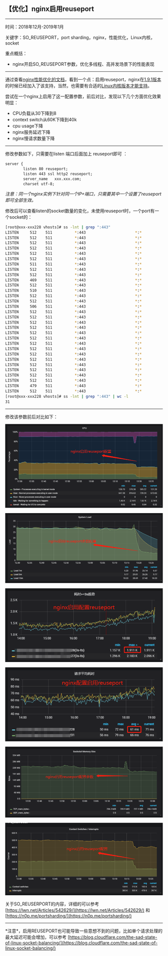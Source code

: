 ## 【优化】nginx启用reuseport

---

时间：2018年12月-2019年1月

关键字：SO\_REUSEPORT，port sharding，nginx，性能优化，Linux内核，socket

重点概括：

* nginx开启SO\_REUSEPORT参数，优化多线程、高并发场景下的性能表现

---

通过查看[nginx性能优化的文档](https://www.nginx.com/blog/performance-tuning-tips-tricks/)，看到一个点：启用reuseport，nginx在[1.9.1版本](https://www.nginx.com/blog/socket-sharding-nginx-release-1-9-1/)的时候已经加入了该支持，当然，也需要有合适的[Linux内核版本才能支持](https://lwn.net/Articles/542629/)。

尝试在一个nginx上启用了这一配置参数，前后对比，发现以下几个方面优化效果明显：

* CPU负载从30下降到8
* context switch从60K下降到40k
* cpu usage下降
* nginx服务延迟下降
* nginx慢请求数量下降

---

修改参数如下，只需要在listen 端口后面加上 reuseport即可 ：

```
server {
        listen 80 reuseport;
        listen 443 ssl http2 reuseport;
        server_name   xxx.xxx.com;
        charset utf-8;
```

_注意：同一个nginx实例下针对同一个IP+端口，只需要其中一个设置了reuseport即可全部生效。_

修改后可以查看listen的socket数量的变化，未使用reuseport时，一个port有一个socket的：

```bash
[root@xxx-xxx228 vhosts]# ss -lnt | grep ":443"
LISTEN     512    511          *:443                      *:*
LISTEN     512    511          *:443                      *:*
LISTEN     512    511          *:443                      *:*
LISTEN     512    511          *:443                      *:*
LISTEN     512    511          *:443                      *:*
LISTEN     512    511          *:443                      *:*
LISTEN     511    511          *:443                      *:*
LISTEN     512    511          *:443                      *:*
LISTEN     512    511          *:443                      *:*
LISTEN     469    511          *:443                      *:*
LISTEN     512    511          *:443                      *:*
LISTEN     510    511          *:443                      *:*
LISTEN     512    511          *:443                      *:*
LISTEN     512    511          *:443                      *:*
LISTEN     506    511          *:443                      *:*
LISTEN     512    511          *:443                      *:*
LISTEN     512    511          *:443                      *:*
LISTEN     512    511          *:443                      *:*
LISTEN     512    511          *:443                      *:*
LISTEN     512    511          *:443                      *:*
LISTEN     512    511          *:443                      *:*
LISTEN     512    511          *:443                      *:*
LISTEN     512    511          *:443                      *:*
LISTEN     512    511          *:443                      *:*
LISTEN     512    511          *:443                      *:*
LISTEN     512    511          *:443                      *:*
LISTEN     512    511          *:443                      *:*
LISTEN     512    511          *:443                      *:*
LISTEN     512    511          *:443                      *:*
LISTEN     479    511          *:443                      *:*
LISTEN     512    511          *:443                      *:*
[root@xxx-xxx228 vhosts]# ss -lnt | grep ":443" | wc -l
31
```

---

修改该参数前后对比如下：

![](/assets/cpu-reuseport.png)

![](/assets/load-reuseport-import.png)

![](/assets/nginx-3s-trend-import.png)

![](/assets/nginx-time-reuseport-import.png)

![](/assets/sock-mem-reuseport-import.png)

![](/assets/context-reuseport-import.png)

关于SO\_REUSERPORT的内容，详细的可以参考 [https://lwn.net/Articles/542629/](https://lwn.net/Articles/542629/) 和 [https://n0p.me/portsharding/](https://n0p.me/portsharding/)

---

\*注意\*，启用REUSEPORT也可能导致一些意想不到的问题，比如单个请求处理的最大延迟可能会增加，可以参考 [https://blog.cloudflare.com/the-sad-state-of-linux-socket-balancing/](https://blog.cloudflare.com/the-sad-state-of-linux-socket-balancing/)

